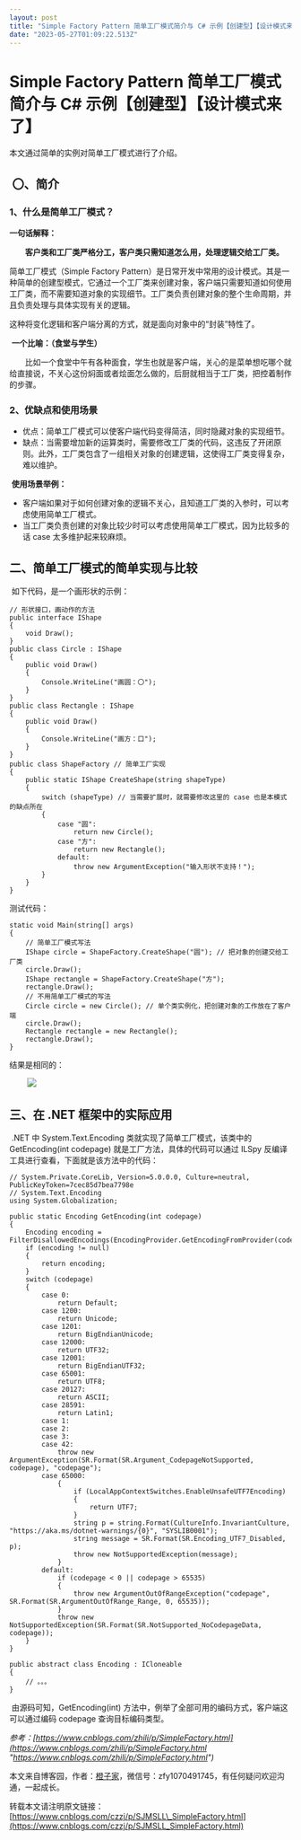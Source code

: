 ```yaml
---
layout: post
title: "Simple Factory Pattern 简单工厂模式简介与 C# 示例【创建型】【设计模式来了】"
date: "2023-05-27T01:09:22.513Z"
---
```

Simple Factory Pattern 简单工厂模式简介与 C# 示例【创建型】【设计模式来了】
===================================================

本文通过简单的实例对简单工厂模式进行了介绍。

 〇、简介
-----

### 1、什么是简单工厂模式？

**一句话解释：**

  **客户类和工厂类严格分工，客户类只需知道怎么用，处理逻辑交给工厂类。**

简单工厂模式（Simple Factory Pattern）是日常开发中常用的设计模式。其是一种简单的创建型模式，它通过一个工厂类来创建对象，客户端只需要知道如何使用工厂类，而不需要知道对象的实现细节。工厂类负责创建对象的整个生命周期，并且负责处理与具体实现有关的逻辑。

这种将变化逻辑和客户端分离的方式，就是面向对象中的“封装”特性了。

 **一个比喻：（食堂与学生）**

  比如一个食堂中午有各种面食，学生也就是客户端，关心的是菜单想吃哪个就给直接说，不关心这份焖面或者烩面怎么做的，后厨就相当于工厂类，把控着制作的步骤。

### 2、优缺点和使用场景

*   优点：简单工厂模式可以使客户端代码变得简洁，同时隐藏对象的实现细节。
*   缺点：当需要增加新的运算类时，需要修改工厂类的代码，这违反了开闭原则。此外，工厂类包含了一组相关对象的创建逻辑，这使得工厂类变得复杂，难以维护。

 **使用场景举例：**

*   客户端如果对于如何创建对象的逻辑不关心，且知道工厂类的入参时，可以考虑使用简单工厂模式。
*   当工厂类负责创建的对象比较少时可以考虑使用简单工厂模式，因为比较多的话 case 太多维护起来较麻烦。

二、简单工厂模式的简单实现与比较
----------------

 如下代码，是一个画形状的示例：

    // 形状接口，画动作的方法
    public interface IShape
    {
        void Draw();
    }
    public class Circle : IShape
    {
        public void Draw()
        {
            Console.WriteLine("画圆：〇");
        }
    }
    public class Rectangle : IShape
    {
        public void Draw()
        {
            Console.WriteLine("画方：口");
        }
    }
    public class ShapeFactory // 简单工厂实现
    {
        public static IShape CreateShape(string shapeType)
        {
            switch (shapeType) // 当需要扩展时，就需要修改这里的 case 也是本模式的缺点所在
            {
                case "圆":
                    return new Circle();
                case "方":
                    return new Rectangle();
                default:
                    throw new ArgumentException("输入形状不支持！");
            }
        }
    }

测试代码： 

    static void Main(string[] args)
    {
        // 简单工厂模式写法
        IShape circle = ShapeFactory.CreateShape("圆"); // 把对象的创建交给工厂类
        circle.Draw();
        IShape rectangle = ShapeFactory.CreateShape("方");
        rectangle.Draw();
        // 不用简单工厂模式的写法
        Circle circle = new Circle(); // 单个类实例化，把创建对象的工作放在了客户端
        circle.Draw();
        Rectangle rectangle = new Rectangle();
        rectangle.Draw();
    }

结果是相同的：

   ![](https://img2023.cnblogs.com/blog/1868241/202305/1868241-20230526152101046-1111436951.png)

三、在 .NET 框架中的实际应用
-----------------

 .NET 中 System.Text.Encoding 类就实现了简单工厂模式，该类中的 GetEncoding(int codepage) 就是工厂方法，具体的代码可以通过 ILSpy 反编译工具进行查看，下面就是该方法中的代码：

    // System.Private.CoreLib, Version=5.0.0.0, Culture=neutral, PublicKeyToken=7cec85d7bea7798e
    // System.Text.Encoding
    using System.Globalization;
    
    public static Encoding GetEncoding(int codepage)
    {
        Encoding encoding = FilterDisallowedEncodings(EncodingProvider.GetEncodingFromProvider(codepage));
        if (encoding != null)
        {
            return encoding;
        }
        switch (codepage)
        {
            case 0:
                return Default;
            case 1200:
                return Unicode;
            case 1201:
                return BigEndianUnicode;
            case 12000:
                return UTF32;
            case 12001:
                return BigEndianUTF32;
            case 65001:
                return UTF8;
            case 20127:
                return ASCII;
            case 28591:
                return Latin1;
            case 1:
            case 2:
            case 3:
            case 42:
                throw new ArgumentException(SR.Format(SR.Argument_CodepageNotSupported, codepage), "codepage");
            case 65000:
                {
                    if (LocalAppContextSwitches.EnableUnsafeUTF7Encoding)
                    {
                        return UTF7;
                    }
                    string p = string.Format(CultureInfo.InvariantCulture, "https://aka.ms/dotnet-warnings/{0}", "SYSLIB0001");
                    string message = SR.Format(SR.Encoding_UTF7_Disabled, p);
                    throw new NotSupportedException(message);
                }
            default:
                if (codepage < 0 || codepage > 65535)
                {
                    throw new ArgumentOutOfRangeException("codepage", SR.Format(SR.ArgumentOutOfRange_Range, 0, 65535));
                }
                throw new NotSupportedException(SR.Format(SR.NotSupported_NoCodepageData, codepage));
        }
    }
    
    public abstract class Encoding : ICloneable
    {
        // 。。。
    }

 由源码可知，GetEncoding(int) 方法中，例举了全部可用的编码方式，客户端这可以通过编码 codepage 查询目标编码类型。

_参考：[https://www.cnblogs.com/zhili/p/SimpleFactory.html](https://www.cnblogs.com/zhili/p/SimpleFactory.html "https://www.cnblogs.com/zhili/p/SimpleFactory.html")_

本文来自博客园，作者：[橙子家](https://www.cnblogs.com/czzj/)，微信号：zfy1070491745，有任何疑问欢迎沟通，一起成长。

转载本文请注明原文链接：[https://www.cnblogs.com/czzj/p/SJMSLL\_SimpleFactory.html](https://www.cnblogs.com/czzj/p/SJMSLL_SimpleFactory.html)